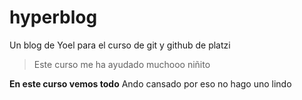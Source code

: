 # hyperblog
Un blog de Yoel para el curso de git y github de platzi
>Este curso me ha ayudado muchooo
>niñito

**En este curso vemos todo** Ando cansado por eso no hago uno lindo
